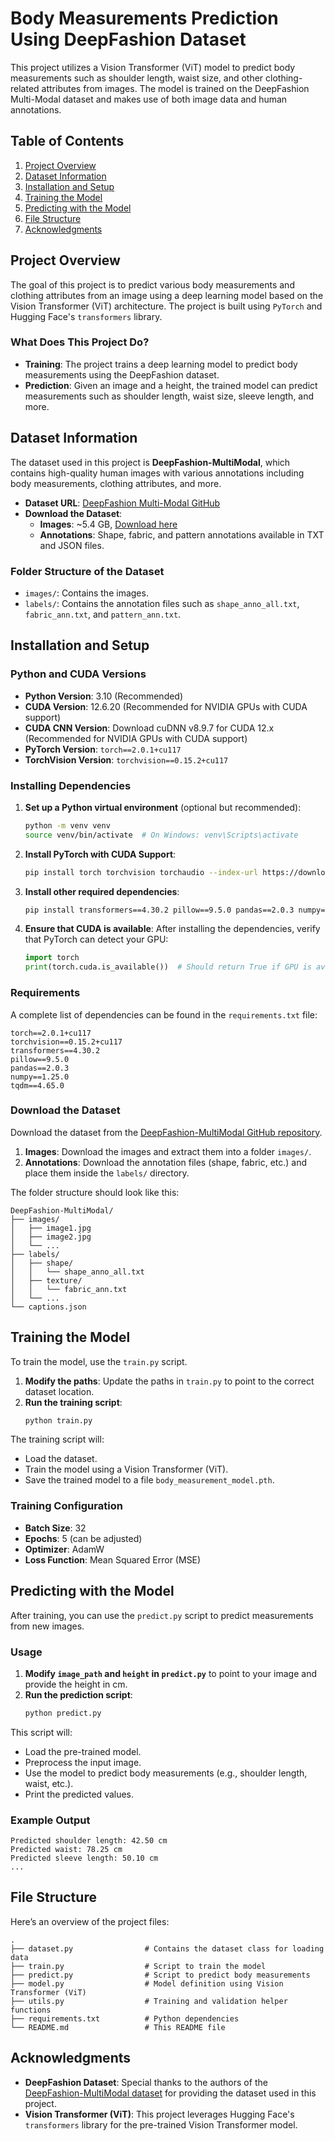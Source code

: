 
# Body Measurements Prediction Using DeepFashion Dataset

This project utilizes a Vision Transformer (ViT) model to predict body measurements such as shoulder length, waist size, and other clothing-related attributes from images. The model is trained on the DeepFashion Multi-Modal dataset and makes use of both image data and human annotations.

## Table of Contents

1. [Project Overview](#project-overview)
2. [Dataset Information](#dataset-information)
3. [Installation and Setup](#installation-and-setup)
4. [Training the Model](#training-the-model)
5. [Predicting with the Model](#predicting-with-the-model)
6. [File Structure](#file-structure)
7. [Acknowledgments](#acknowledgments)

## Project Overview

The goal of this project is to predict various body measurements and clothing attributes from an image using a deep learning model based on the Vision Transformer (ViT) architecture. The project is built using `PyTorch` and Hugging Face's `transformers` library.

### What Does This Project Do?

- **Training**: The project trains a deep learning model to predict body measurements using the DeepFashion dataset.
- **Prediction**: Given an image and a height, the trained model can predict measurements such as shoulder length, waist size, sleeve length, and more.

## Dataset Information

The dataset used in this project is **DeepFashion-MultiModal**, which contains high-quality human images with various annotations including body measurements, clothing attributes, and more.

- **Dataset URL**: [DeepFashion Multi-Modal GitHub](https://github.com/yumingj/DeepFashion-MultiModal)
- **Download the Dataset**:
  - **Images**: ~5.4 GB, [Download here](https://drive.google.com)
  - **Annotations**: Shape, fabric, and pattern annotations available in TXT and JSON files.

### Folder Structure of the Dataset

- `images/`: Contains the images.
- `labels/`: Contains the annotation files such as `shape_anno_all.txt`, `fabric_ann.txt`, and `pattern_ann.txt`.

## Installation and Setup

### Python and CUDA Versions

- **Python Version**: 3.10 (Recommended)
- **CUDA Version**: 12.6.20 (Recommended for NVIDIA GPUs with CUDA support)
- **CUDA CNN Version**: Download cuDNN v8.9.7 for CUDA 12.x (Recommended for NVIDIA GPUs with CUDA support)
- **PyTorch Version**: `torch==2.0.1+cu117`
- **TorchVision Version**: `torchvision==0.15.2+cu117`


### Installing Dependencies

1. **Set up a Python virtual environment** (optional but recommended):
   ```bash
   python -m venv venv
   source venv/bin/activate  # On Windows: venv\Scripts\activate
   ```


2. **Install PyTorch with CUDA Support**:

   ```bash
   pip install torch torchvision torchaudio --index-url https://download.pytorch.org/whl/cu117
   ```

3. **Install other required dependencies**:

   ```bash
   pip install transformers==4.30.2 pillow==9.5.0 pandas==2.0.3 numpy==1.25.0 tqdm==4.65.0
   ```

4. **Ensure that CUDA is available**:
   After installing the dependencies, verify that PyTorch can detect your GPU:
   ```python
   import torch
   print(torch.cuda.is_available())  # Should return True if GPU is available
   ```

### Requirements

A complete list of dependencies can be found in the `requirements.txt` file:

```plaintext
torch==2.0.1+cu117
torchvision==0.15.2+cu117
transformers==4.30.2
pillow==9.5.0
pandas==2.0.3
numpy==1.25.0
tqdm==4.65.0
```

### Download the Dataset

Download the dataset from the [DeepFashion-MultiModal GitHub repository](https://github.com/yumingj/DeepFashion-MultiModal).

1. **Images**: Download the images and extract them into a folder `images/`.
2. **Annotations**: Download the annotation files (shape, fabric, etc.) and place them inside the `labels/` directory.

The folder structure should look like this:

```plaintext
DeepFashion-MultiModal/
├── images/
│   ├── image1.jpg
│   ├── image2.jpg
│   └── ...
├── labels/
│   ├── shape/
│   │   └── shape_anno_all.txt
│   ├── texture/
│   │   └── fabric_ann.txt
│   └── ...
└── captions.json
```

## Training the Model

To train the model, use the `train.py` script.

1. **Modify the paths**: Update the paths in `train.py` to point to the correct dataset location.
2. **Run the training script**:
   ```bash
   python train.py
   ```

The training script will:

- Load the dataset.
- Train the model using a Vision Transformer (ViT).
- Save the trained model to a file `body_measurement_model.pth`.

### Training Configuration

- **Batch Size**: 32
- **Epochs**: 5 (can be adjusted)
- **Optimizer**: AdamW
- **Loss Function**: Mean Squared Error (MSE)

## Predicting with the Model

After training, you can use the `predict.py` script to predict measurements from new images.

### Usage

1. **Modify `image_path` and `height` in `predict.py`** to point to your image and provide the height in cm.
2. **Run the prediction script**:
   ```bash
   python predict.py
   ```

This script will:

- Load the pre-trained model.
- Preprocess the input image.
- Use the model to predict body measurements (e.g., shoulder length, waist, etc.).
- Print the predicted values.

### Example Output

```plaintext
Predicted shoulder length: 42.50 cm
Predicted waist: 78.25 cm
Predicted sleeve length: 50.10 cm
...
```

## File Structure

Here’s an overview of the project files:

```
.
├── dataset.py                # Contains the dataset class for loading data
├── train.py                  # Script to train the model
├── predict.py                # Script to predict body measurements
├── model.py                  # Model definition using Vision Transformer (ViT)
├── utils.py                  # Training and validation helper functions
├── requirements.txt          # Python dependencies
└── README.md                 # This README file
```

## Acknowledgments

- **DeepFashion Dataset**: Special thanks to the authors of the [DeepFashion-MultiModal dataset](https://github.com/yumingj/DeepFashion-MultiModal) for providing the dataset used in this project.
- **Vision Transformer (ViT)**: This project leverages Hugging Face's `transformers` library for the pre-trained Vision Transformer model.

```
